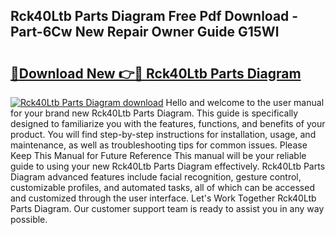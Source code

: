 ## Rck40Ltb Parts Diagram Free Pdf Download - Part-6Cw New Repair Owner Guide G15Wl

# <h2><a href="http://dfrv6j.blite.top/?on=Rck40Ltb+Parts+Diagram">🔗Download New 👉🔴 Rck40Ltb Parts Diagram</a></h2>

[![Rck40Ltb Parts Diagram download](https://i.imgur.com/lujVjoI.png)](http://dfrv6j.blite.top/?on=Rck40Ltb+Parts+Diagram)
Hello and welcome to the user manual for your brand new Rck40Ltb Parts Diagram. This guide is specifically designed to familiarize you with the features, functions, and benefits of your product. You will find step-by-step instructions for installation, usage, and maintenance, as well as troubleshooting tips for common issues. Please Keep This Manual for Future Reference This manual will be your reliable guide to using your new Rck40Ltb Parts Diagram effectively. Rck40Ltb Parts Diagram advanced features include facial recognition, gesture control, customizable profiles, and automated tasks, all of which can be accessed and customized through the user interface. Let's Work Together Rck40Ltb Parts Diagram. Our customer support team is ready to assist you in any way possible.
